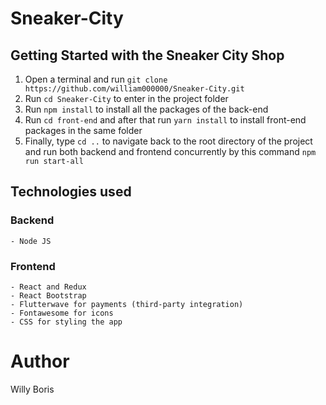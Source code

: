 # Sneaker-City
## Getting Started with the Sneaker City Shop
1. Open a terminal and run `git clone https://github.com/william000000/Sneaker-City.git`
2. Run `cd Sneaker-City` to enter in the project folder
3. Run `npm install` to install all the packages of the back-end
4. Run `cd front-end` and after that run `yarn install` to install front-end packages in the same folder
5. Finally, type `cd ..` to navigate back to the root directory of the project and run both backend and frontend concurrently by this command `npm run start-all` 

## Technologies used
### Backend
    - Node JS
### Frontend
    - React and Redux
    - React Bootstrap
    - Flutterwave for payments (third-party integration)
    - Fontawesome for icons
    - CSS for styling the app


# Author
Willy Boris